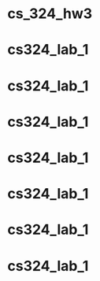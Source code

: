 # cs_324_hw3
# cs324_lab_1
# cs324_lab_1
# cs324_lab_1
# cs324_lab_1
# cs324_lab_1
# cs324_lab_1
# cs324_lab_1
